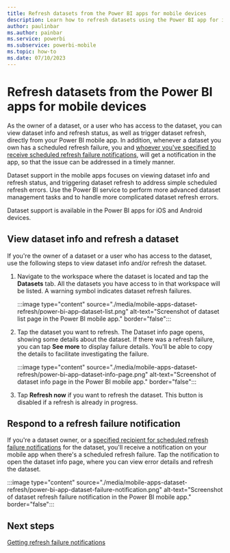 ```yaml
---
title: Refresh datasets from the Power BI apps for mobile devices
description: Learn how to refresh datasets using the Power BI app for iOS and Android mobile devices.
author: paulinbar
ms.author: painbar
ms.service: powerbi
ms.subservice: powerbi-mobile
ms.topic: how-to
ms.date: 07/10/2023
---
```

# Refresh datasets from the Power BI apps for mobile devices

As the owner of a dataset, or a user who has access to the dataset, you can view dataset info and refresh status, as well as trigger dataset refresh, directly from your Power BI mobile app. In addition, whenever a dataset you own has a scheduled refresh failure, you and [whoever you've specified to receive scheduled refresh failure notifications](../../connect-data/refresh-data.md#getting-refresh-failure-notifications), will get a notification in the app, so that the issue can be addressed in a timely manner.

Dataset support in the mobile apps focuses on viewing dataset info and refresh status, and triggering dataset refresh to address simple scheduled refresh errors. Use the Power BI service to perform more advanced dataset management tasks and to handle more complicated dataset refresh errors.

Dataset support is available in the Power BI apps for iOS and Android devices.

## View dataset info and refresh a dataset

If you're the owner of a dataset or a user who has access to the dataset, use the following steps to view dataset info and/or refresh the dataset.

1. Navigate to the workspace where the dataset is located and tap the **Datasets** tab. All the datasets you have access to in that workspace will be listed. A warning symbol indicates dataset refresh failures.

    :::image type="content" source="./media/mobile-apps-dataset-refresh/power-bi-app-dataset-list.png" alt-text="Screenshot of dataset list page in the Power BI mobile app." border="false":::

1. Tap the dataset you want to refresh. The Dataset info page opens, showing some details about the dataset. If there was a refresh failure, you can tap **See more** to display failure details. You'll be able to copy the details to facilitate investigating the failure.

    :::image type="content" source="./media/mobile-apps-dataset-refresh/power-bi-app-dataset-info-page.png" alt-text="Screenshot of dataset info page in the Power BI mobile app." border="false":::

3.	Tap **Refresh now** if you want to refresh the dataset. This button is disabled if a refresh is already in progress.

## Respond to a refresh failure notification

If you're a dataset owner, or a [specified recipient for scheduled refresh failure notifications](../../connect-data/refresh-data.md#getting-refresh-failure-notifications) for the dataset, you'll receive a notification on your mobile app when there's a scheduled refresh failure. Tap the notification to open the dataset info page, where you can view error details and refresh the dataset.

:::image type="content" source="./media/mobile-apps-dataset-refresh/power-bi-app-dataset-failure-notification.png" alt-text="Screenshot of dataset refresh failure notification in the Power BI mobile app." border="false":::

## Next steps

[Getting refresh failure notifications](../../connect-data/refresh-data.md#getting-refresh-failure-notifications)